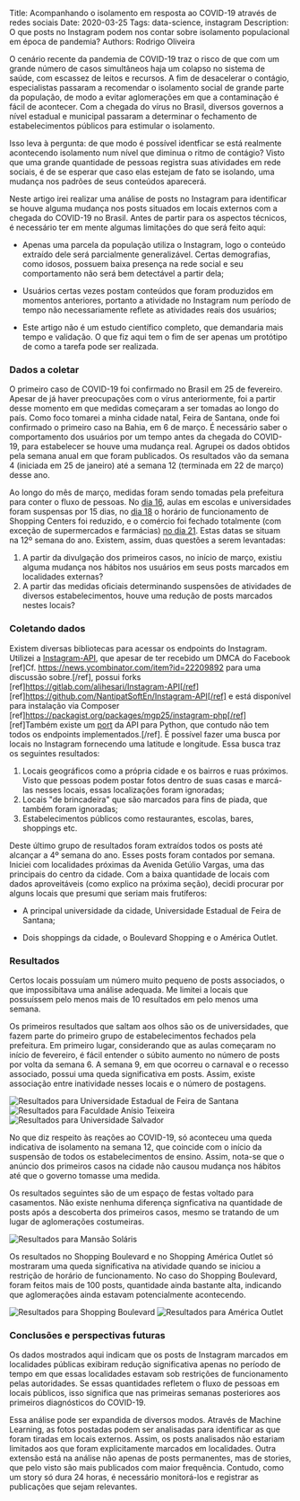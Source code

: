 Title: Acompanhando o isolamento em resposta ao COVID-19 através de redes sociais
Date: 2020-03-25
Tags: data-science, instagram
Description: O que posts no Instagram podem nos contar sobre isolamento populacional em época de pandemia?
Authors: Rodrigo Oliveira

O cenário recente da pandemia de COVID-19 traz o risco de que com um grande número de casos simultâneos haja um colapso no sistema de saúde, com escassez de leitos e recursos. A fim de desacelerar o contágio, especialistas passaram a recomendar o isolamento social de grande parte da população, de modo a evitar aglomerações em que a contaminação é fácil de acontecer. Com a chegada do vírus no Brasil, diversos governos a nível estadual e municipal passaram a determinar o fechamento de estabelecimentos públicos para estimular o isolamento.

Isso leva à pergunta: de que modo é possível identficar se está realmente acontecendo isolamento num nível que diminua o ritmo de contágio? Visto que uma grande quantidade de pessoas registra suas atividades em rede sociais, é de se esperar que caso elas estejam de fato se isolando, uma mudança nos padrões de seus conteúdos aparecerá.

Neste artigo irei realizar uma análise de posts no Instagram para identificar se houve alguma mudança nos posts situados em locais externos com a chegada do COVID-19 no Brasil. Antes de partir para os aspectos técnicos, é necessário ter em mente algumas limitações do que será feito aqui:

* Apenas uma parcela da população utiliza o Instagram, logo o conteúdo extraído dele será parcialmente generalizável. Certas demografias, como idosos, possuem baixa presença na rede social e seu comportamento não será bem detectável a partir dela;

* Usuários certas vezes postam conteúdos que foram produzidos em momentos anteriores, portanto a atividade no Instagram num período de tempo não necessariamente reflete as atividades reais dos usuários;

* Este artigo não é um estudo científico completo, que demandaria mais tempo e validação. O que fiz aqui tem o fim de ser apenas um protótipo de como a tarefa pode ser realizada.

### Dados a coletar

O primeiro caso de COVID-19 foi confirmado no Brasil em 25 de fevereiro. Apesar de já haver preocupações com o vírus anteriormente, foi a partir desse momento em que medidas começaram a ser tomadas ao longo do país. Como foco tomarei a minha cidade natal, Feira de Santana, onde foi confirmado o primeiro caso na Bahia, em 6 de março. É necessário saber o comportamento dos usuários por um tempo antes da chegada do COVID-19, para estabelecer se houve uma mudança real. Agrupei os dados obtidos pela semana anual em que foram publicados. Os resultados vão da semana 4 (iniciada em 25 de janeiro) até a semana 12 (terminada em 22 de março) desse ano.

Ao longo do mês de março, medidas foram sendo tomadas pela prefeitura para conter o fluxo de pessoas. No [dia 16](http://www.feiradesantana.ba.gov.br/servicos.asp?titulo=Prefeito%20suspende%20aulas%20em%20escolas%20e%20faculdades%20por%2015%20dias,%20al%C3%A9m%20de%20outras%20medidas%20restritivas%20em%20preven%C3%A7%C3%A3o%20ao%20Coronav%C3%ADrus&id=7&link=secom/noticias.asp&idn=24346#noticias), aulas em escolas e universidades foram suspensas por 15 dias, no [dia 18](http://www.feiradesantana.ba.gov.br/servicos.asp?titulo=Shoppings%20funcionar%C3%A3o%20em%20hor%C3%A1rio%20reduzido&id=1&link=secom/noticias.asp&idn=24359#noticias) o horário de funcionamento de Shopping Centers foi reduzido, e o comércio foi fechado totalmente (com exceção de supermercados e farmácias) [no dia 21](http://www.feiradesantana.ba.gov.br/servicos.asp?titulo=Fiscaliza%C3%A7%C3%A3o%20Preventiva%20Integrada%20fecha%20lojas,%20no%20com%C3%A9rcio%20de%20Feira,%20que%20abriram%20neste%20s%C3%A1bado%20&id=9&link=secom/noticias.asp&idn=24387#noticias). Estas datas se situam na 12º semana do ano. Existem, assim, duas questões a serem levantadas:

1. A partir da divulgação dos primeiros casos, no início de março, existiu alguma mudança nos hábitos nos usuários em seus posts marcados em localidades externas?
2. A partir das medidas oficiais determinando suspensões de atividades de diversos estabelecimentos, houve uma redução de posts marcados nestes locais?

### Coletando dados

Existem diversas bibliotecas para acessar os endpoints do Instagram. Utilizei a [Instagram-API](https://github.com/mgp25/Instagram-API), que apesar de ter recebido um DMCA do Facebook [ref]Cf. https://news.ycombinator.com/item?id=22209892 para uma discussão sobre.[/ref], possui forks [ref]https://gitlab.com/alihesari/Instagram-API[/ref] [ref]https://github.com/NantipatSoftEn/Instagram-API[/ref] e está disponível para instalação via Composer [ref]https://packagist.org/packages/mgp25/instagram-php[/ref] [ref]Também existe um [port](https://github.com/LevPasha/Instagram-API-python) da API para Python, que contudo não tem todos os endpoints implementados.[/ref]. É possível fazer uma busca por locais no Instagram fornecendo uma latitude e longitude. Essa busca traz os seguintes resultados:

1. Locais geográficos como a própria cidade e os bairros e ruas próximos. Visto que pessoas podem postar fotos dentro de suas casas e marcá-las nesses locais, essas localizações foram ignoradas;
2. Locais "de brincadeira" que são marcados para fins de piada, que também foram ignoradas;
3. Estabelecimentos públicos como restaurantes, escolas, bares, shoppings etc.

Deste último grupo de resultados foram extraídos todos os posts até alcançar a 4º semana do ano. Esses posts foram contados por semana. Iniciei com localidades próximas da Avenida Getúlio Vargas, uma das principais do centro da cidade. Com a baixa quantidade de locais com dados aproveitáveis (como explico na próxima seção), decidi procurar por alguns locais que presumi que seriam mais frutíferos:

* A principal universidade da cidade, Universidade Estadual de Feira de Santana;

* Dois shoppings da cidade, o Boulevard Shopping e o América Outlet.

### Resultados

Certos locais possuíam um número muito pequeno de posts associados, o que impossibitava uma análise adequada. Me limitei a locais que possuíssem pelo menos mais de 10 resultados em pelo menos uma semana.

Os primeiros resultados que saltam aos olhos são os de universidades, que fazem parte do primeiro grupo de estabelecimentos fechados pela prefeitura. Em primeiro lugar, considerando que as aulas começaram no início de fevereiro, é fácil entender o súbito aumento no número de posts por volta da semana 6. A semana 9, em que ocorreu o carnaval e o recesso associado, possui uma queda significativa em posts. Assim, existe associação entre inatividade nesses locais e o número de postagens.

![Resultados para Universidade Estadual de Feira de Santana]({static}/img/uefs.png)
![Resultados para Faculdade Anísio Teixeira]({static}/img/fat.png)
![Resultados para Universidade Salvador]({static}/img/unifacs.png)

No que diz respeito às reações ao COVID-19, só aconteceu uma queda indicativa de isolamento na semana 12, que coincide com o início da suspensão de todos os estabelecimentos de ensino. Assim, nota-se que o anúncio dos primeiros casos na cidade não causou mudança nos hábitos até que o governo tomasse uma medida.

Os resultados seguintes são de um espaço de festas voltado para casamentos. Não existe nenhuma diferença signficativa na quantidade de posts após a descoberta dos primeiros casos, mesmo se tratando de um lugar de aglomerações costumeiras.

![Resultados para Mansão Soláris]({static}/img/solaris.png)

Os resultados no Shopping Boulevard e no Shopping América Outlet só mostraram uma queda significativa na atividade quando se iniciou a restrição de horário de funcionamento. No caso do Shopping Boulevard, foram feitos mais de 100 posts, quantidade ainda bastante alta, indicando que aglomerações ainda estavam potencialmente acontecendo.

![Resultados para Shopping Boulevard]({static}/img/boulevard.png)
![Resultados para América Outlet]({static}/img/outlet.png)

### Conclusões e perspectivas futuras

Os dados mostrados aqui indicam que os posts de Instagram marcados em localidades públicas exibiram redução significativa apenas no período de tempo em que essas localidades estavam sob restrições de funcionamento pelas autoridades. Se essas quantidades refletem o fluxo de pessoas em locais públicos, isso significa que nas primeiras semanas posteriores aos primeiros diagnósticos do COVID-19.

Essa análise pode ser expandida de diversos modos. Através de Machine Learning, as fotos postadas podem ser analisadas para identificar as que foram tiradas em locais externos. Assim, os posts analisados não estariam limitados aos que foram explicitamente marcados em localidades. Outra extensão está na análise não apenas de posts permanentes, mas de stories, que pelo visto são mais publicados com maior frequência. Contudo, como um story só dura 24 horas, é necessário monitorá-los e registrar as publicações que sejam relevantes.

